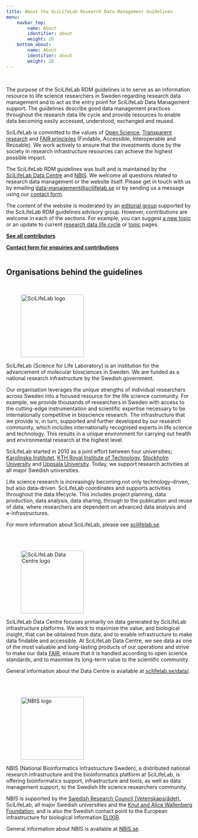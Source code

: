 ```yaml
---
title: About the SciLifeLab Research Data Management Guidelines
menu:
    navbar_top:
        name: About
        identifier: about
        weight: 20
    bottom_about:
        name: About
        identifier: about
        weight: 20
---
```

&nbsp;

The purpose of the SciLifeLab RDM guidelines is to serve as an information resource to life science researchers in Sweden regarding research data management and to act as the entry point for SciLifeLab Data Management support. The guidelines describe good data management practices throughout the research data life cycle and provide resources to enable data becoming easily accessed, understood, exchanged and reused.

SciLifeLab is committed to the values of [Open Science](https://research-and-innovation.ec.europa.eu/strategy/strategy-research-and-innovation/our-digital-future/open-science_en), [Transparent research](https://www.ucl.ac.uk/research/strategy-and-policy/research-transparency) and [FAIR principles](/topics/fair-principles) (Findable, Accessible, Interoperable and Reusable). We work actively to ensure that the investments done by the society in research infrastructure resources can achieve the highest possible impact.

The SciLifeLab RDM guidelines was built and is maintained by the [SciLifeLab Data Centre](https://scilifelab.se/data) and [NBIS](https://nbis.se). We welcome all questions related to research data management or the website itself. Please get in touch with us by emailing [data-management@scilifelab.se](mailto:data-management@scilifelab.se) or by sending us a message using our [contact form](/contact/).

The content of the website is moderated by an [editorial group](/about/contributors/) supported by the SciLifeLab RDM guidelines advisory group. However, contributions are welcome in each of the sections. For example, you can suggest [a new topic](/topics/) or an update to current [research data life cycle](/data-life-cycle) or [topic](/topics/) pages.

<a href="/about/contributors/"><b>See all contributors <i class="bi bi-arrow-right-square-fill"></i></b></a>

<a href="/contact/"><b>Contact form for enquiries and contributions <i class="bi bi-arrow-right-square-fill"></i></b></a>
<br/><br/>
## Organisations behind the guidelines
<br/>
<div class="container">
<div class="row">
  <div class="col-sm-12 col-md-12 col-lg-3">
      <figure class="figure float-right"><a href="https://www.scilifelab.se"><img width="170" src="/img/logos/scilifelab-logo.svg" alt="SciLifeLab logo"></a></figure>
  </div>
  <div class="col-sm-12 col-md-12 col-lg-9">
  SciLifeLab (Science for Life Laboratory) is an institution for the advancement of molecular biosciences in Sweden. We are funded as a national research infrastructure by the Swedish government.

  Our organisation leverages the unique strengths of individual researchers across Sweden into a focused resource for the life science community. For example, we provide thousands of researchers in Sweden with access to the cutting-edge instrumentation and scientific expertise necessary to be internationally competitive in bioscience research. The infrastructure that we provide is, in turn, supported and further developed by our research community, which includes internationally recognised experts in life science and technology. This results in a unique environment for carrying out health and environmental research at the highest level.

  SciLifeLab started in 2010 as a joint effort between four universities; [Karolinska Institutet](https://www.ki.se/), [KTH Royal Institute of Technology](https://www.kth.se/), [Stockholm University](https://www.su.se/) and [Uppsala University](https://www.uu.se/). Today, we support research activities at all major Swedish universities.

  Life science research is increasingly becoming not only technology-driven, but also data-driven. SciLifeLab coordinates and supports activities throughout the data lifecycle. This includes project planning, data production, data analysis, data sharing, through to the publication and reuse of data, where researchers are dependent on advanced data analysis and e-infrastructures.

  For more information about SciLifeLab, please see [scilifelab.se](https://www.scilifelab.se).
  </div>
</div>
<br/><br/>
<div class="row">
  <div class="col-sm-12 col-md-12 col-lg-3">
    <figure class="figure float-right"><a href="https://www.scilifelab.se/data/"><img width="170" src="/img/logos/dc_branding_light_bg.svg" alt="SciLifeLab Data Centre logo"></a></figure>
  </div>
  <div class="col-sm-12 col-md-12 col-lg-9">

  SciLifeLab Data Centre focuses primarily on data generated by SciLifeLab infrastructure platforms. We work to maximise the value, and biological insight, that can be obtained from data, and to enable infrastructure to make data findable and accessible. At SciLifeLab Data Centre, we see data as one of the most valuable and long-lasting products of our operations and strive to make our data [FAIR](https://www.force11.org/group/fairgroup/fairprinciples), ensure that it is handled according to open science standards, and to maximise its long-term value to the scientific community.

  General information about the Data Centre is available at [scilifelab.se/data/](https://www.scilifelab.se/data/).
  </div>
</div>
<br/><br/>
<div class="row">
  <div class="col-sm-12 col-md-12 col-lg-3">
    <figure class="figure float-right"><a href="https://nbis.se/"><img width="170" src="/img/logos/nbislogo-orange-txt.svg" alt="NBIS logo"></a></figure>
  </div>
  <div class="col-sm-12 col-md-12 col-lg-9">
  NBIS (National Bioinformatics Infrastructure Sweden), a distributed national research infrastructure and the bioinformatics platform at SciLifeLab, is offering bioinformatics support, infrastructure and tools, as well as data management support, to the Swedish life science researchers community.

  NBIS is supported by the [Swedish Research Council (Vetenskapsrådet)](http://www.vr.se/), SciLifeLab, all major Swedish universities and the [Knut and Alice Wallenberg Foundation](https://kaw.wallenberg.org), and is also the Swedish contact point to the European infrastructure for biological information [ELIXIR](https://www.elixir-europe.org/).

  General information about NBIS is available at [NBIS.se](https://nbis.se).
  </div>
</div>



<br/><br/>
